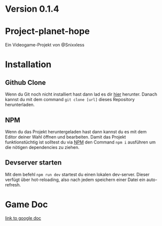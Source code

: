 # Version 0.1.4
# Project-planet-hope
Ein Videogame-Projekt von @Snixxless

# Installation

## Github Clone
Wenn du Git noch nicht installiert hast dann lad es dir [hier](https://git-scm.com) herunter.
Danach kannst du mit dem command `git clone [url]` dieses Repository herunterladen.

## NPM
Wenn du das Projekt heruntergeladen hast dann kannst du es mit dem Editor deiner Wahl öffnen und bearbeiten. Damit das Projekt funktionstüchtig ist solltest du via [NPM](https://nodejs.org/en/) den Command `npm i` ausführen um die nötigen dependencies zu ziehen.

## Devserver starten
Mit dem befehl `npm run dev` startest du einen lokalen dev-server. Dieser verfügt über hot-reloading, also nach jedem speichern einer Datei ein auto-refresh.

# Game Doc
[link to google doc](https://docs.google.com/document/d/1jed2tzGlJ7iVohQxYpxorsm-NkKtMKmXQlrkJ5DTia4/edit?usp=sharing)
